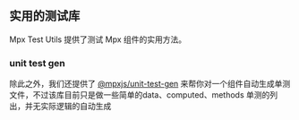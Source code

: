 ## 实用的测试库

Mpx Test Utils 提供了测试 Mpx 组件的实用方法。

### unit test gen
除此之外，我们还提供了 [@mpxjs/unit-test-gen]() 来帮你对一个组件自动生成单测文件，不过该库目前只是做一些简单的data、computed、methods
单测的列出，并无实际逻辑的自动生成
